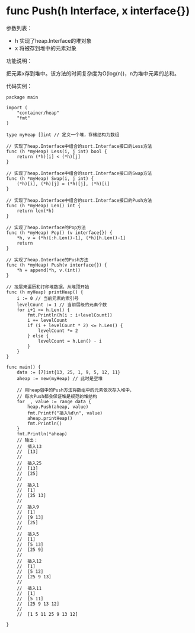 # func Push(h Interface, x interface{})

参数列表：

- h 实现了heap.Interface的堆对象
- x 将被存到堆中的元素对象

功能说明：

把元素x存到堆中。该方法的时间复杂度为O(log(n))，n为堆中元素的总和。

代码实例：

	package main

	import (
		"container/heap"
		"fmt"
	)

	type myHeap []int // 定义一个堆，存储结构为数组

	// 实现了heap.Interface中组合的sort.Interface接口的Less方法
	func (h *myHeap) Less(i, j int) bool {
		return (*h)[i] < (*h)[j]
	}

	// 实现了heap.Interface中组合的sort.Interface接口的Swap方法
	func (h *myHeap) Swap(i, j int) {
		(*h)[i], (*h)[j] = (*h)[j], (*h)[i]
	}

	// 实现了heap.Interface中组合的sort.Interface接口的Push方法
	func (h *myHeap) Len() int {
		return len(*h)
	}

	// 实现了heap.Interface的Pop方法
	func (h *myHeap) Pop() (v interface{}) {
		*h, v = (*h)[:h.Len()-1], (*h)[h.Len()-1]
		return
	}

	// 实现了heap.Interface的Push方法
	func (h *myHeap) Push(v interface{}) {
		*h = append(*h, v.(int))
	}

	// 按层来遍历和打印堆数据，从堆顶开始
	func (h myHeap) printHeap() {
		i := 0 // 当前元素的索引号
		levelCount := 1 // 当前层级的元素个数
		for i+1 <= h.Len() {
			fmt.Println(h[i : i+levelCount])
			i += levelCount
			if (i + levelCount * 2) <= h.Len() {
				levelCount *= 2
			} else {
				levelCount = h.Len() - i
			}
		}
	}

	func main() {
		data := [7]int{13, 25, 1, 9, 5, 12, 11}
		aheap := new(myHeap) // 此时是空堆
		
		// 用heap包中的Push方法将数组中的元素依次存入堆中，
		// 每次Push都会保证堆是规范的堆结构
		for _, value := range data {
			heap.Push(aheap, value)
			fmt.Printf("插入%d\n", value)
			aheap.printHeap()
			fmt.Println()
		}
		fmt.Println(*aheap)
		// 输出：
		//	插入13
		//	[13]
		//	
		//	插入25
		//	[13]
		//	[25]
		//	
		//	插入1
		//	[1]
		//	[25 13]
		//	
		//	插入9
		//	[1]
		//	[9 13]
		//	[25]
		//	
		//	插入5
		//	[1]
		//	[5 13]
		//	[25 9]
		//	
		//	插入12
		//	[1]
		//	[5 12]
		//	[25 9 13]
		//	
		//	插入11
		//	[1]
		//	[5 11]
		//	[25 9 13 12]
		//	
		//	[1 5 11 25 9 13 12]

	}
